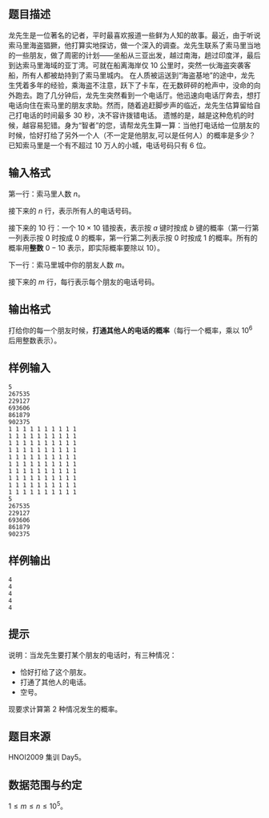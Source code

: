 ## 题目描述
龙先生是一位著名的记者，平时最喜欢报道一些鲜为人知的故事。最近，由于听说索马里海盗猖獗，他打算实地探访，做一个深入的调查。龙先生联系了索马里当地的一些朋友，做了周密的计划——坐船从三亚出发，越过南海，趟过印度洋，最后到达索马里海域的亚丁湾。可就在船离海岸仅 $10$ 公里时，突然一伙海盗突袭客船，所有人都被劫持到了索马里城内。
在人质被运送到“海盗基地”的途中，龙先生凭着多年的经验，乘海盗不注意，跃下了卡车，在无数砰砰的枪声中，没命的向外跑去。跑了几分钟后，龙先生突然看到一个电话厅。他迅速向电话厅奔去，想打电话向住在索马里的朋友求助。然而，随着追赶脚步声的临近，龙先生估算留给自己打电话的时间最多 $30$ 秒，决不容许拨错电话。
遗憾的是，越是这种危机的时候，越容易犯错。身为“智者”的您，请帮龙先生算一算：当他打电话给一位朋友的时候，恰好打给了另外一个人（不一定是他朋友,可以是任何人）的概率是多少？已知索马里是一个有不超过 $10$ 万人的小城，电话号码只有 $6$ 位。 
## 输入格式
第一行：索马里人数 $n$。

接下来的 $n$ 行，表示所有人的电话号码。

接下来的 $10$ 行：一个 $10\times 10$ 错按表，表示按 $a$ 键时按成 $b$ 键的概率（第一行第一列表示按 $0$ 时按成 $0$ 的概率，第一行第二列表示按 $0$ 时按成 $1$ 的概率。所有的概率用**整数** $0-10$ 表示，即实际概率要除以 $10$）。

下一行：索马里城中你的朋友人数 $m$。

接下来的 $m$ 行，每行表示每个朋友的电话号码。
## 输出格式
打给你的每一个朋友时候，**打通其他人的电话的概率**（每行一个概率，乘以 $10^6$ 后用整数表示）。
## 样例输入
```
5
267535
229127
693606
861879
902375
1 1 1 1 1 1 1 1 1 1
1 1 1 1 1 1 1 1 1 1
1 1 1 1 1 1 1 1 1 1
1 1 1 1 1 1 1 1 1 1
1 1 1 1 1 1 1 1 1 1
1 1 1 1 1 1 1 1 1 1
1 1 1 1 1 1 1 1 1 1
1 1 1 1 1 1 1 1 1 1
1 1 1 1 1 1 1 1 1 1
1 1 1 1 1 1 1 1 1 1
5
267535
229127
693606
861879
902375

```
## 样例输出
```
4
4
4
4
4
```

## 提示
说明：当龙先生要打某个朋友的电话时，有三种情况：
- 恰好打给了这个朋友。
- 打通了其他人的电话。
- 空号。

现要求计算第 $2$ 种情况发生的概率。
## 题目来源
HNOI2009 集训 Day5。

## 数据范围与约定

$1 \leq m \leq n \leq 10^5$。